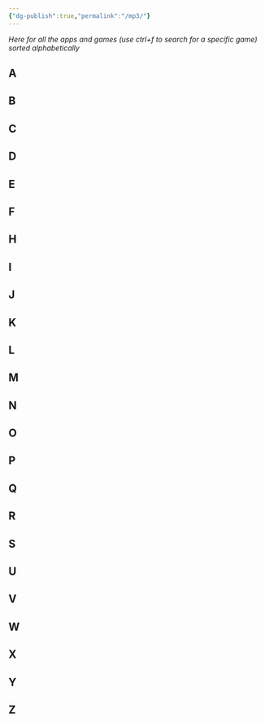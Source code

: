 ```yaml
---
{"dg-publish":true,"permalink":"/mp3/"}
---
```


*Here for all the apps and games (use ctrl+f to search for a specific game) sorted alphabetically*

## A

## B

## C

## D

## E

## F

## H

## I

## J

## K

## L

## M

## N

## O

## P

## Q

## R

## S

## U

## V

## W

## X

## Y

## Z
